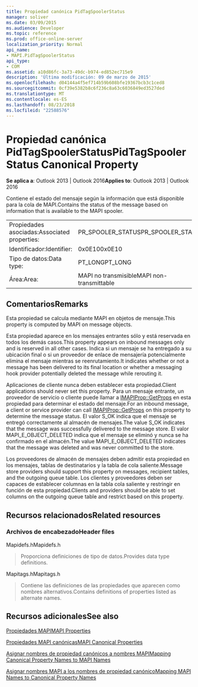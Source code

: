 ```yaml
---
title: Propiedad canónica PidTagSpoolerStatus
manager: soliver
ms.date: 03/09/2015
ms.audience: Developer
ms.topic: reference
ms.prod: office-online-server
localization_priority: Normal
api_name:
- MAPI.PidTagSpoolerStatus
api_type:
- COM
ms.assetid: a10d86fc-3a73-49dc-b974-ed852ec715e9
description: 'Última modificación: 09 de marzo de 2015'
ms.openlocfilehash: d04144a4f5ef714b59b608bfe19367bcb3c1ced8
ms.sourcegitcommit: 0cf39e5382b8c6f236c8a63c6036849ed3527ded
ms.translationtype: MT
ms.contentlocale: es-ES
ms.lasthandoff: 08/23/2018
ms.locfileid: "22588576"
---
```

# <a name="pidtagspoolerstatus-canonical-property"></a><span data-ttu-id="c2c1c-103">Propiedad canónica PidTagSpoolerStatus</span><span class="sxs-lookup"><span data-stu-id="c2c1c-103">PidTagSpoolerStatus Canonical Property</span></span>

  
  
<span data-ttu-id="c2c1c-104">**Se aplica a**: Outlook 2013 | Outlook 2016</span><span class="sxs-lookup"><span data-stu-id="c2c1c-104">**Applies to**: Outlook 2013 | Outlook 2016</span></span> 
  
<span data-ttu-id="c2c1c-105">Contiene el estado del mensaje según la información que está disponible para la cola de MAPI.</span><span class="sxs-lookup"><span data-stu-id="c2c1c-105">Contains the status of the message based on information that is available to the MAPI spooler.</span></span>
  
|||
|:-----|:-----|
|<span data-ttu-id="c2c1c-106">Propiedades asociadas:</span><span class="sxs-lookup"><span data-stu-id="c2c1c-106">Associated properties:</span></span>  <br/> |<span data-ttu-id="c2c1c-107">PR_SPOOLER_STATUS</span><span class="sxs-lookup"><span data-stu-id="c2c1c-107">PR_SPOOLER_STATUS</span></span>  <br/> |
|<span data-ttu-id="c2c1c-108">Identificador:</span><span class="sxs-lookup"><span data-stu-id="c2c1c-108">Identifier:</span></span>  <br/> |<span data-ttu-id="c2c1c-109">0x0E10</span><span class="sxs-lookup"><span data-stu-id="c2c1c-109">0x0E10</span></span>  <br/> |
|<span data-ttu-id="c2c1c-110">Tipo de datos:</span><span class="sxs-lookup"><span data-stu-id="c2c1c-110">Data type:</span></span>  <br/> |<span data-ttu-id="c2c1c-111">PT_LONG</span><span class="sxs-lookup"><span data-stu-id="c2c1c-111">PT_LONG</span></span>  <br/> |
|<span data-ttu-id="c2c1c-112">Área:</span><span class="sxs-lookup"><span data-stu-id="c2c1c-112">Area:</span></span>  <br/> |<span data-ttu-id="c2c1c-113">MAPI no transmisible</span><span class="sxs-lookup"><span data-stu-id="c2c1c-113">MAPI non-transmittable</span></span>  <br/> |
   
## <a name="remarks"></a><span data-ttu-id="c2c1c-114">Comentarios</span><span class="sxs-lookup"><span data-stu-id="c2c1c-114">Remarks</span></span>

<span data-ttu-id="c2c1c-115">Esta propiedad se calcula mediante MAPI en objetos de mensaje.</span><span class="sxs-lookup"><span data-stu-id="c2c1c-115">This property is computed by MAPI on message objects.</span></span>
  
<span data-ttu-id="c2c1c-116">Esta propiedad aparece en los mensajes entrantes sólo y está reservada en todos los demás casos.</span><span class="sxs-lookup"><span data-stu-id="c2c1c-116">This property appears on inbound messages only and is reserved in all other cases.</span></span> <span data-ttu-id="c2c1c-117">Indica si un mensaje se ha entregado a su ubicación final o si un proveedor de enlace de mensajería potencialmente elimina el mensaje mientras se reenrutamiento.</span><span class="sxs-lookup"><span data-stu-id="c2c1c-117">It indicates whether or not a message has been delivered to its final location or whether a messaging hook provider potentially deleted the message while rerouting it.</span></span>
  
<span data-ttu-id="c2c1c-118">Aplicaciones de cliente nunca deben establecer esta propiedad.</span><span class="sxs-lookup"><span data-stu-id="c2c1c-118">Client applications should never set this property.</span></span> <span data-ttu-id="c2c1c-119">Para un mensaje entrante, un proveedor de servicio o cliente puede llamar a [IMAPIProp::GetProps](imapiprop-getprops.md) en esta propiedad para determinar el estado del mensaje.</span><span class="sxs-lookup"><span data-stu-id="c2c1c-119">For an inbound message, a client or service provider can call [IMAPIProp::GetProps](imapiprop-getprops.md) on this property to determine the message status.</span></span> <span data-ttu-id="c2c1c-120">El valor S_OK indica que el mensaje se entregó correctamente al almacén de mensajes.</span><span class="sxs-lookup"><span data-stu-id="c2c1c-120">The value S_OK indicates that the message was successfully delivered to the message store.</span></span> <span data-ttu-id="c2c1c-121">El valor MAPI_E_OBJECT_DELETED indica que el mensaje se eliminó y nunca se ha confirmado en el almacén.</span><span class="sxs-lookup"><span data-stu-id="c2c1c-121">The value MAPI_E_OBJECT_DELETED indicates that the message was deleted and was never committed to the store.</span></span> 
  
<span data-ttu-id="c2c1c-122">Los proveedores de almacén de mensajes deben admitir esta propiedad en los mensajes, tablas de destinatarios y la tabla de cola saliente.</span><span class="sxs-lookup"><span data-stu-id="c2c1c-122">Message store providers should support this property on messages, recipient tables, and the outgoing queue table.</span></span> <span data-ttu-id="c2c1c-123">Los clientes y proveedores deben ser capaces de establecer columnas en la tabla cola saliente y restringir en función de esta propiedad.</span><span class="sxs-lookup"><span data-stu-id="c2c1c-123">Clients and providers should be able to set columns on the outgoing queue table and restrict based on this property.</span></span>
  
## <a name="related-resources"></a><span data-ttu-id="c2c1c-124">Recursos relacionados</span><span class="sxs-lookup"><span data-stu-id="c2c1c-124">Related resources</span></span>

### <a name="header-files"></a><span data-ttu-id="c2c1c-125">Archivos de encabezado</span><span class="sxs-lookup"><span data-stu-id="c2c1c-125">Header files</span></span>

<span data-ttu-id="c2c1c-126">Mapidefs.h</span><span class="sxs-lookup"><span data-stu-id="c2c1c-126">Mapidefs.h</span></span>
  
> <span data-ttu-id="c2c1c-127">Proporciona definiciones de tipo de datos.</span><span class="sxs-lookup"><span data-stu-id="c2c1c-127">Provides data type definitions.</span></span>
    
<span data-ttu-id="c2c1c-128">Mapitags.h</span><span class="sxs-lookup"><span data-stu-id="c2c1c-128">Mapitags.h</span></span>
  
> <span data-ttu-id="c2c1c-129">Contiene las definiciones de las propiedades que aparecen como nombres alternativos.</span><span class="sxs-lookup"><span data-stu-id="c2c1c-129">Contains definitions of properties listed as alternate names.</span></span>
    
## <a name="see-also"></a><span data-ttu-id="c2c1c-130">Recursos adicionales</span><span class="sxs-lookup"><span data-stu-id="c2c1c-130">See also</span></span>



[<span data-ttu-id="c2c1c-131">Propiedades MAPI</span><span class="sxs-lookup"><span data-stu-id="c2c1c-131">MAPI Properties</span></span>](mapi-properties.md)
  
[<span data-ttu-id="c2c1c-132">Propiedades MAPI canónicas</span><span class="sxs-lookup"><span data-stu-id="c2c1c-132">MAPI Canonical Properties</span></span>](mapi-canonical-properties.md)
  
[<span data-ttu-id="c2c1c-133">Asignar nombres de propiedad canónicos a nombres MAPI</span><span class="sxs-lookup"><span data-stu-id="c2c1c-133">Mapping Canonical Property Names to MAPI Names</span></span>](mapping-canonical-property-names-to-mapi-names.md)
  
[<span data-ttu-id="c2c1c-134">Asignar nombres MAPI a los nombres de propiedad canónico</span><span class="sxs-lookup"><span data-stu-id="c2c1c-134">Mapping MAPI Names to Canonical Property Names</span></span>](mapping-mapi-names-to-canonical-property-names.md)

